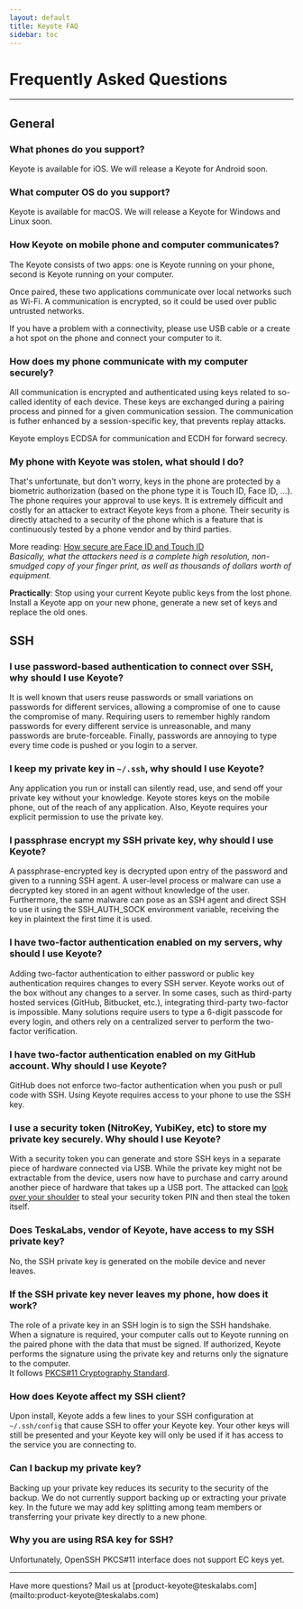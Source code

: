 ```yaml
---
layout: default
title: Keyote FAQ
sidebar: toc
---
```


# Frequently Asked Questions

<hr/>

## General


### What phones do you support?

Keyote is available for iOS.
We will release a Keyote for Android soon.


### What computer OS do you support?

Keyote is available for macOS.
We will release a Keyote for Windows and Linux soon.


### How Keyote on mobile phone and computer communicates? 

The Keyote consists of two apps:
one is Keyote running on your phone,
second is Keyote running on your computer.

Once paired, these two applications communicate over local networks such as Wi-Fi.
A communication is encrypted, so it could be used over public untrusted networks.

If you have a problem with a connectivity,
please use USB cable or a create a hot spot on the phone and connect your computer to it.


### How does my phone communicate with my computer securely?

All communication is encrypted and authenticated using keys related to so-called identity of each device.
These keys are exchanged during a pairing process and pinned for a given communication session.
The communication is futher enhanced by a session-specific key, that prevents replay attacks.

Keyote employs ECDSA for communication and ECDH for forward secrecy.

### My phone with Keyote was stolen, what should I do?

That's unfortunate, but don't worry, keys in the phone are protected by a biometric authorization
(based on the phone type it is Touch ID, Face ID, ...).
The phone requires your approval to use keys.
It is extremely difficult and costly for an attacker to extract Keyote keys from a phone.
Their security is directly attached to a security of the phone
which is a feature that is continuously tested by a phone vendor and by third parties.

More reading: [How secure are Face ID and Touch ID](https://www.howtogeek.com/350676/how-secure-are-face-id-and-touch-id/)  
_Basically, what the attackers need is a complete high resolution, non-smudged copy of your finger print, as well as thousands of dollars worth of equipment._
	
**Practically**: Stop using your current Keyote public keys from the lost phone.
Install a Keyote app on your new phone,
generate a new set of keys
and replace the old ones.


## SSH

### I use password-based authentication to connect over SSH, why should I use Keyote?

It is well known that users reuse passwords or small variations on passwords for different services,
allowing a compromise of one to cause the compromise of many.
Requiring users to remember highly random passwords for every different service is unreasonable,
and many passwords are brute-forceable.
Finally, passwords are annoying to type every time code is pushed or you login to a server.


### I keep my private key in `~/.ssh`, why should I use Keyote?

Any application you run or install can silently read, use, and send off your private key without your knowledge.
Keyote stores keys on the mobile phone, out of the reach of any application.
Also, Keyote requires your explicit permission to use the private key.


### I passphrase encrypt my SSH private key, why should I use Keyote?

A passphrase-encrypted key is decrypted upon entry of the password and given to a running SSH agent.
A user-level process or malware can use a decrypted key stored in an agent without knowledge of the user.
Furthermore, the same malware can pose as an SSH agent and direct SSH to use it using the SSH_AUTH_SOCK environment variable, receiving the key in plaintext the first time it is used.


### I have two-factor authentication enabled on my servers, why should I use Keyote?

Adding two-factor authentication to either password or public key authentication requires changes to every SSH server.
Keyote works out of the box without any changes to a server. 
In some cases, such as third-party hosted services (GitHub, Bitbucket, etc.),
integrating third-party two-factor is impossible.
Many solutions require users to type a 6-digit passcode for every login,
and others rely on a centralized server to perform the two-factor verification.


### I have two-factor authentication enabled on my GitHub account. Why should I use Keyote?

GitHub does not enforce two-factor authentication when you push or pull code with SSH.
Using Keyote requires access to your phone to use the SSH key.


### I use a security token (NitroKey, YubiKey, etc) to store my private key securely. Why should I use Keyote?

With a security token you can generate and store SSH keys in a separate piece of hardware connected via USB.
While the private key might not be extractable from the device, users now have to purchase and carry around another piece of hardware that takes up a USB port.
The attacked can [look over your shoulder](https://en.wikipedia.org/wiki/Shoulder_surfing_(computer_security)) to steal your security token PIN and then steal the token itself.


### Does TeskaLabs, vendor of Keyote, have access to my SSH private key?

No, the SSH private key is generated on the mobile device and never leaves.


### If the SSH private key never leaves my phone, how does it work?

The role of a private key in an SSH login is to sign the SSH handshake.
When a signature is required, your computer calls out to Keyote running on the paired phone with the data that must be signed.
If authorized, Keyote performs the signature using the private key and returns only the signature to the computer.  
It follows [PKCS#11 Cryptography Standard](https://en.wikipedia.org/wiki/PKCS_11).


### How does Keyote affect my SSH client?

Upon install, Keyote adds a few lines to your SSH configuration at `~/.ssh/config` that cause SSH to offer your Keyote key.
Your other keys will still be presented and your Keyote key will only be used if it has access to the service you are connecting to.


### Can I backup my private key?

Backing up your private key reduces its security to the security of the backup.
We do not currently support backing up or extracting your private key.
In the future we may add key splitting among team members or transferring your private key directly to a new phone.


### Why you are using RSA key for SSH?

Unfortunately, OpenSSH PKCS#11 interface does not support EC keys yet. 


<hr />
Have more questions?  
Mail us at [product-keyote@teskalabs.com](mailto:product-keyote@teskalabs.com)

